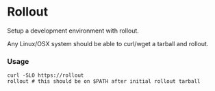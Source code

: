 # Rollout

Setup a development environment with rollout.

Any Linux/OSX system should be able to curl/wget a tarball and rollout.

### Usage

`curl -SLO https://rollout`  
`rollout # this should be on $PATH after initial rollout tarball`
